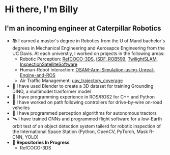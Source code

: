 # Hi there, I'm Billy


## I'm an incoming engineer at Caterpillar Robotics

* :books: I earned a master's degree in Robotics from the U of Mand bachelor's degrees in Mechanical Engineering and Aerosapce Engineering from the UC Davis. At each universtiy, I worked on projects in the following areas:
    * Robotic Perception: [RefCOCO-3DS](https://github.com/BillyMazotti/RefCOCO-3DS), [iSDF_ROB599](https://github.com/BillyMazotti/iSDF_ROB599), [TwilightSLAM](https://github.com/TwilightSLAM/Twilight_SuperPoint_SLAM), [InspectionSatelliteSoftware](https://github.com/XiaoBaoBao719/InspectionSatelliteSoftware)
    * Human-Robot Interaction: [OSAM-Arm-Simulation-using-Unreal-Engine-and-ROS](https://github.com/BillyMazotti/OSAM-Arm-Simulation-using-Unreal-Engine-and-ROS/tree/main)
    * Air Traffic Management: [uav_trajectory_coverage](https://github.com/BillyMazotti/uav_trajectory_coverage)
* :sauropod: I have used Blender to create a 3D dataset for training Grounding DINO, a multimodel tranformer model
* :robot: I have programming experience in ROS/ROS2 for C++ and Python
* :car: I have worked on path following controllers for drive-by-wire on-road vehciles
* :tractor: I have programmed perception algorithms for autonomous tractors
* :artificial_satellite: I have trained CNNs and programmed flight software for a low-Earth orbit test of an object detection system tailerd for robotic inspection of the International Space Station (Python, OpenCV, PyTorch, Mask R-CNN, YOLO)
* :wrench: **Repositories In Progress** 
  * RefCOCO-3DS
